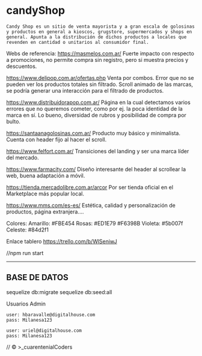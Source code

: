 # candyShop
    Candy Shop es un sitio de venta mayorista y a gran escala de golosinas y productos en general a kioscos, grugstore, supermercados y shops en general. Apunta a la distribución de dichos productos a locales que revenden en cantidad o unitarios al consumidor final.

Webs de referencia:
https://masmelos.com.ar/
	Fuerte impacto con respecto a promociones, no permite compra sin registro, pero si muestra precios y descuentos.

https://www.delipop.com.ar/ofertas.php
	Venta por combos. Error que no se pueden ver los productos totales sin filtrado. Scroll animado de las marcas, se podría generar una interacción para el filtrado de productos.

https://www.distribuidorapop.com.ar/
	Página en la cual detectamos varios errores que no queremos cometer, como por ej. la poca identidad de la marca en sí. Lo bueno, diversidad de rubros y posibilidad de compra por bulto.

https://santaanagolosinas.com.ar/
	Producto muy básico y minimalista. Cuenta con header fijo al hacer el scroll.

https://www.felfort.com.ar/
	Transiciones del landing y ser una marca líder del mercado.

https://www.farmacity.com/
	Diseño interesante del header al scrollear la web, buena adaptación a móvil.

https://tienda.mercadolibre.com.ar/arcor
	Por ser tienda oficial en el Marketplace más popular local.

https://www.mms.com/es-es/
	Estética, calidad y personalización de productos, página extranjera....
    



Colores:
 Amarillo: #FBE454
 Rosas: #ED1E79 #F6398B 
 Violeta: #5b007f
 Celeste: #84d2f1

Enlace tablero
https://trello.com/b/WlSeniwJ

 //npm run start

-------------------
BASE DE DATOS
-------------------
sequelize db:migrate
sequelize db:seed:all

Usuarios Admin

	user: hbaravalle@digitalhouse.com
	pass: Milanesa123

	user: uriel@digitalhouse.com
	pass: Milanesa123


// © >_cuarentenialCoders </primeTeam>